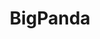 ---
blog: https://bigpanda.io/resource-library/blog
facebook: https://facebook.com/bigpandaio
linkedin: https://linkedin.com/company/bigpanda
logohandle: bigpandaio
sort: bigpanda
title: BigPanda
twitter: https://x.com/bigpanda
website: https://www.bigpanda.io/
---